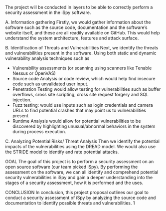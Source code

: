 The project will be conducted in layers to be able
to correctly perform a security assessment in the
iSpy software.

A. Information gathering
Firstly, we would gather information about the
software such as the source code, documentation
and the software’s website itself, and these are all
readily available on GitHub. This would help
understand the system architecture, features and
attack surface.

B. Identification of Threats and Vulnerabilities
Next, we identify the threats and vulnerabilities
present in the software. Using both static and
dynamic vulnerability analysis techniques such as
- Vulnerability assessments (or scanning
using scanners like Tenable Nessus or
OpenVAS)
- Source code Analysis or code review, which
would help find insecure code such as
unvalidated user input.
- Penetration Testing would allow testing for
vulnerabilities such as buffer overflows,
cross site scripting, cross site request
forgery and SQL injection.
- Fuzz testing: would use inputs such as login
credentials and camera URLs to find
potential crashes that may point us to
vulnerabilities present
- Runtime Analysis would allow for potential
vulnerabilities to be discovered by
highlighting unusual/abnormal behaviors in
the system during process execution.

C. Analyzing Potential Risks/ Threat Analysis
Then we identify the potential impacts of the
vulnerabilities using the DREAD model. We would
also use the STRIDE model to identify and rate
potential attacks.

 GOAL
The goal of this project is to perform a security
assessment on an open source software (our team
picked iSpy). By performing the assessment on the
software, we can all identify and comprehend
potential security vulnerabilities in iSpy and gain a
deeper understanding into the stages of a security
assessment, how it is performed and the uses.

 CONCLUSION
In conclusion, this project proposal outlines our
goal to conduct a security assessment of iSpy by
analyzing the source code and documentation to
identify possible threats and vulnerabilities.
1
